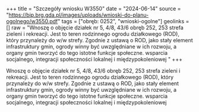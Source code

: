+++
title = "Szczegóły wniosku W3550"
date = "2024-06-14"
source = "https://bip.brg.gda.pl/images/uploads/wnioski-do-planu-ogolnego/w3550.pdf"
tags = ["obręb: 0252", "wnioski-ogolne"]
geolinks = []
raw = "Wnoszę o objęcie działek nr 5, 4/8, 43/6 obręb 252, 253 strefa zieleni i rekreacji. Jest to teren  rodzinnego ogrodu działkowego (ROD), który przynależy do w/w strefy. Zgodnie z ustawą o ROD, jako stały  element infrastruktury gmin, ogrody winny być uwzględniane w ich rozwoju, a organy gmin tworzyć do tego   istotne funkcje społeczne. wsparcia socjalnego, integracji społeczności lokalnej i międzypokoleniowej "
+++

Wnoszę o objęcie działek nr 5, 4/8, 43/6 obręb 252, 253 strefa zieleni i rekreacji. Jest to teren 
rodzinnego ogrodu działkowego (ROD), który przynależy do w/w strefy. Zgodnie z ustawą o ROD, jako stały 
element infrastruktury gmin, ogrody winny być uwzględniane w ich rozwoju, a organy gmin tworzyć do tego 
 istotne funkcje społeczne. wsparcia socjalnego, integracji społeczności lokalnej i międzypokoleniowej



